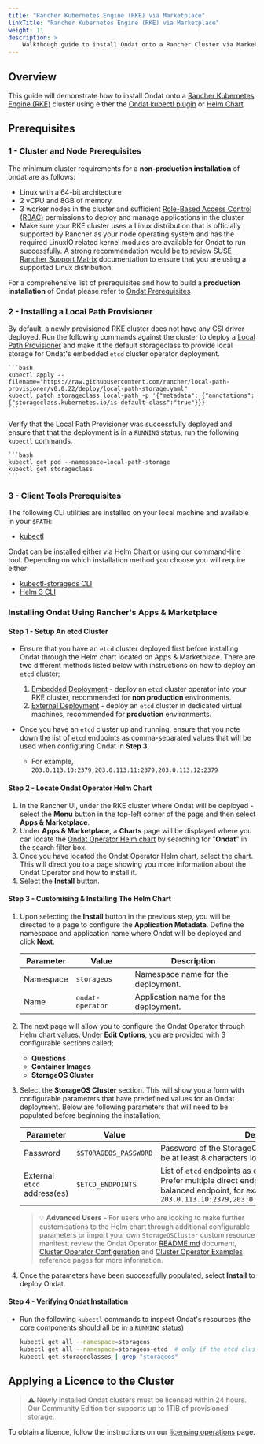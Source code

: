```yaml
---
title: "Rancher Kubernetes Engine (RKE) via Marketplace"
linkTitle: "Rancher Kubernetes Engine (RKE) via Marketplace"
weight: 11
description: >
    Walkthough guide to install Ondat onto a Rancher Cluster via Marketplace
---
```


## Overview

This guide will demonstrate how to install Ondat onto a [Rancher Kubernetes Engine (RKE)](https://rancher.com/products/rke) cluster using either the [Ondat kubectl plugin](/docs/reference/kubectl-plugin/) or [Helm Chart](https://helm.sh/docs/intro/install/)

## Prerequisites

### 1 - Cluster and Node Prerequisites

The minimum cluster requirements for a **non-production installation** of ondat are as follows:

* Linux with a 64-bit architecture
* 2 vCPU and 8GB of memory
* 3 worker nodes in the cluster and sufficient [Role-Based Access Control (RBAC)](https://kubernetes.io/docs/reference/access-authn-authz/rbac/) permissions to deploy and manage applications in the cluster
* Make sure your RKE cluster uses a Linux distribution that is officially supported by Rancher as your node operating system and has the required LinuxIO related kernel modules are available for Ondat to run successfully. A strong recommendation would be to review [SUSE Rancher Support Matrix](https://www.suse.com/suse-rancher/support-matrix/all-supported-versions/) documentation to ensure that you are using a supported Linux distribution.

For a comprehensive list of prerequisites and how to build a **production installation** of Ondat please refer to [Ondat Prerequisites](https://docs.ondat.io/docs/prerequisites/)

### 2 - Installing a Local Path Provisioner

By default, a newly provisioned RKE cluster does not have any CSI driver deployed. Run the following commands against the cluster to deploy a [Local Path Provisioner](https://github.com/rancher/local-path-provisioner) and make it the default storageclass to provide local storage for Ondat's embedded `etcd` cluster operator deployment.

    ```bash  
    kubectl apply --filename="https://raw.githubusercontent.com/rancher/local-path-provisioner/v0.0.22/deploy/local-path-storage.yaml"
    kubectl patch storageclass local-path -p '{"metadata": {"annotations":{"storageclass.kubernetes.io/is-default-class":"true"}}}'
    ```

Verify that the Local Path Provisioner was successfully deployed and ensure that that the deployment is in a  `RUNNING` status, run the following `kubectl` commands.

    ```bash
    kubectl get pod --namespace=local-path-storage
    kubectl get storageclass
    ```

### 3 - Client Tools Prerequisites

The following CLI utilities are installed on your local machine and available in your `$PATH`:

* [kubectl](https://kubernetes.io/docs/tasks/tools/#kubectl)

Ondat can be installed either via Helm Chart or using our command-line tool.  Depending on which installation method you choose you will require either:

* [kubectl-storageos CLI](/docs/reference/kubectl-plugin/)
* [Helm 3 CLI](https://helm.sh/docs/intro/install/)

### Installing Ondat Using Rancher's Apps & Marketplace

#### Step 1 - Setup An etcd Cluster

* Ensure that you have an `etcd` cluster deployed first before installing Ondat through the Helm chart located on Apps & Marketplace. There are two different methods listed below with instructions on how to deploy an `etcd` cluster;

    1. [Embedded Deployment](https://docs.ondat.io/docs/prerequisites/etcd/#testing---installing-etcd-into-your-kubernetes-cluster) - deploy an `etcd` cluster operator into your RKE cluster, recommended for **non production** environments.
    1. [External Deployment](https://docs.ondat.io/docs/prerequisites/etcd/#production---etcd-on-external-virtual-machines) - deploy an `etcd` cluster in dedicated virtual machines, recommended for **production** environments.

* Once you have an `etcd` cluster up and running, ensure that you note down the list of `etcd` endpoints as comma-separated values that will be used when configuring Ondat in **Step 3**.
  * For example, `203.0.113.10:2379,203.0.113.11:2379,203.0.113.12:2379`

#### Step 2 - Locate Ondat Operator Helm Chart

1. In the Rancher UI, under the RKE cluster where Ondat will be deployed - select the **Menu** button in the top-left corner of the page and then select **Apps & Marketplace**.
1. Under **Apps & Marketplace**, a **Charts** page will be displayed where you can locate the [Ondat Operator Helm chart](https://github.com/rancher/partner-charts/tree/main/charts/ondat-operator/ondat-operator) by searching for "**Ondat**" in the search filter box.
1. Once you have located the Ondat Operator Helm chart, select the chart. This will direct you to a page showing you more information about the Ondat Operator and how to install it.
1. Select the **Install** button.

#### Step 3 - Customising & Installing The Helm Chart

1. Upon selecting the **Install** button in the previous step, you will be directed to a page to configure the **Application Metadata**. Define the namespace and application name where Ondat will be deployed and click **Next**.

    | Parameter | Value            | Description                          |
    | --------- | ---------------- | ------------------------------------ |
    | Namespace | `storageos`      | Namespace name for the deployment.   |
    | Name      | `ondat-operator` | Application name for the deployment. |

1. The next page will allow you to configure the Ondat Operator through Helm chart values. Under **Edit Options**, you are provided with 3 configurable sections called;

    * **Questions**
    * **Container Images**
    * **StorageOS Cluster**

1. Select the **StorageOS Cluster** section. This will show you a form with configurable parameters that have predefined values for an Ondat deployment. Below are following parameters that will need to be populated before beginning the installation;

    | Parameter                   | Value                 | Description                                                                                                                                                                                      |
    | --------------------------- | --------------------- | ------------------------------------------------------------------------------------------------------------------------------------------------------------------------------------------------ |
    | Password                    | `$STORAGEOS_PASSWORD` | Password of the StorageOS administrator account. Must be at least 8 characters long, for example > `storageos`                                                                                   |
    | External `etcd` address(es) | `$ETCD_ENDPOINTS`     | List of `etcd` endpoints as comma-separated values. Prefer multiple direct endpoints over a single load-balanced endpoint, for example > `203.0.113.10:2379,203.0.113.11:2379,203.0.113.12:2379` |

    > 💡 **Advanced Users** - For users who are looking to make further customisations to the Helm chart through additional configurable parameters or import your own `StorageOSCluster` custom resource manifest, review the Ondat Operator [README.md](https://github.com/ondat/charts/blob/main/charts/ondat-operator/README.md) document, [Cluster Operator Configuration](/docs/reference/cluster-operator/configuration) and  [Cluster Operator Examples](/docs/reference/cluster-operator/examples) reference pages for more information.

1. Once the parameters have been successfully populated, select **Install** to deploy Ondat.

#### Step 4 - Verifying Ondat Installation

* Run the following `kubectl` commands to inspect Ondat's resources (the core components should all be in a `RUNNING` status)

    ```bash
    kubectl get all --namespace=storageos
    kubectl get all --namespace=storageos-etcd  # only if the etcd cluster was deployed inside the RKE cluster.
    kubectl get storageclasses | grep "storageos"
    ```

## Applying a Licence to the Cluster

> ⚠️ Newly installed Ondat clusters must be licensed within 24 hours. Our Community Edition tier supports up to 1TiB of provisioned storage.

To obtain a licence, follow the instructions on our [licensing operations](/docs/operations/licensing) page.

